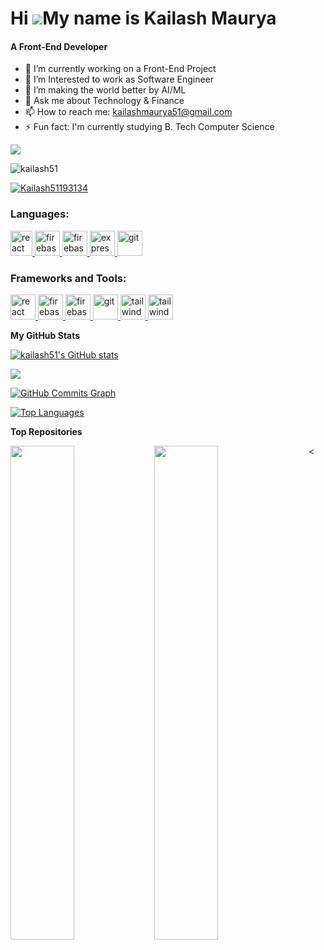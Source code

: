 Hi ![](https://user-images.githubusercontent.com/18350557/176309783-0785949b-9127-417c-8b55-ab5a4333674e.gif)My name is Kailash Maurya
======================================================================================================================================
<h4>A Front-End Developer </h4>

- 🔭 I’m currently working on a Front-End Project
- 🌱 I’m Interested to work as Software Engineer
- 👯 I’m making the world better by AI/ML 
- 💬 Ask me about Technology & Finance
- 📫 How to reach me: kailashmaurya51@gmail.com
- ⚡ Fun fact: I'm currently studying B. Tech Computer Science

<a href="https://www.github.com/kailash51" target="_blank" rel="noreferrer"><img
src="https://img.shields.io/github/followers/kailash51?logo=github&style=for-the-badge&color=0891b2&labelColor=1c1917" /></a>
<p align="left"> <img src="https://komarev.com/ghpvc/?username=kailash51&label=Profile%20views&color=0e75b6&style=flat" alt="kailash51" /> </p>

<p align="left"> <a href="https://twitter.com/Kailash51193134" target="blank"><img src="https://img.shields.io/twitter/follow/Kailash51193134?logo=twitter&style=for-the-badge" alt="Kailash51193134" /></a> </p>

<h3 align="left">Languages:</h3>
<p align="left"> <a href="https://reactjs.org/" target="_blank" rel="noreferrer"> <img src="https://upload.wikimedia.org/wikipedia/commons/thumb/1/18/ISO_C%2B%2B_Logo.svg/800px-ISO_C%2B%2B_Logo.svg.png" alt="react" width="35" height="40"/> </a> </a> <a href="https://firebase.google.com/" target="_blank" rel="noreferrer"> <img src="https://cdn4.iconfinder.com/data/icons/logos-and-brands/512/267_Python_logo-512.png" alt="firebase" width="40" height="40"/> </a> <a href="https://firebase.google.com/" target="_blank" rel="noreferrer"> <img src="https://upload.wikimedia.org/wikipedia/commons/thumb/9/99/Unofficial_JavaScript_logo_2.svg/2048px-Unofficial_JavaScript_logo_2.svg.png" alt="firebase" width="40" height="40"/> </a> <a href="https://flutter.dev" target="_blank" rel="noreferrer"> <img src="https://cdn-images-1.medium.com/max/1200/1*knHF_qpxdtS8h0Z8EeqowA.png" alt="express" width="40" height="40"/> </a> <a href="https://git-scm.com/" target="_blank" rel="noreferrer"> <img src="https://cdn-icons-png.flaticon.com/512/226/226777.png" alt="git" width="40" height="40"/> </a>  </p>

<h3 align="left">Frameworks and Tools:</h3>
<p align="left"> <a href="https://reactjs.org/" target="_blank" rel="noreferrer"> <img src="https://upload.wikimedia.org/wikipedia/commons/thumb/a/a7/React-icon.svg/2300px-React-icon.svg.png" alt="react" width="40" height="40"/> </a> <a href="https://firebase.google.com/" target="_blank" rel="noreferrer"> <img src="https://www.tutorialsteacher.com/Content/images/home/mongodb.svg" alt="firebase" width="40" height="40"/> </a> <a href="https://firebase.google.com/" target="_blank" rel="noreferrer"> <img src="https://www.vectorlogo.zone/logos/firebase/firebase-icon.svg" alt="firebase" width="40" height="40"/> </a> <a href="https://flutter.dev" target="_blank" rel="noreferrer">  <img src="https://img.icons8.com/nolan/512/github.png" alt="git" width="40" height="40"/> </a> <a href="https://tailwindcss.com/" target="_blank" rel="noreferrer"> <img src="https://www.vectorlogo.zone/logos/tailwindcss/tailwindcss-icon.svg" alt="tailwind" width="40" height="40"/> </a> <a href="https://tailwindcss.com/" target="_blank" rel="noreferrer"> <img src="https://seeklogo.com/images/N/nodejs-logo-FBE122E377-seeklogo.com.png" alt="tailwind" width="40" height="40"/> </a> </a> <a href="https://tailwindcss.com/" target="_blank" rel="noreferrer">   <a href="https://tailwindcss.com/" target="_blank" rel="noreferrer">  </a> </p>




<b>My GitHub Stats</b>

<a href="http://www.github.com/kailash51"><img src="https://github-readme-stats.vercel.app/api?username=kailash51&show_icons=true&hide=&count_private=true&title_color=22c55e&text_color=ffffff&icon_color=0891b2&bg_color=1c1917&hide_border=true&show_icons=true" alt="kailash51's GitHub stats" /></a>

<a href="http://www.github.com/kailash51"><img src="https://github-readme-streak-stats.herokuapp.com/?user=kailash51&stroke=ffffff&background=1c1917&ring=22c55e&fire=22c55e&currStreakNum=ffffff&currStreakLabel=22c55e&sideNums=ffffff&sideLabels=ffffff&dates=ffffff&hide_border=true" /></a>

<a href="http://www.github.com/kailash51"><img src="https://github-readme-activity-graph.cyclic.app/graph?username=kailash51&bg_color=1c1917&color=ffffff&line=0891b2&point=ffffff&area_color=1c1917&area=true&hide_border=true&custom_title=GitHub%20Commits%20Graph" alt="GitHub Commits Graph" /></a>

<a href="https://github.com/kailash51" align="left"><img src="https://github-readme-stats.vercel.app/api/top-langs/?username=kailash51&langs_count=10&title_color=22c55e&text_color=ffffff&icon_color=0891b2&bg_color=1c1917&hide_border=true&locale=en&custom_title=Top%20%Languages" alt="Top Languages" /></a>

<b>Top Repositories</b>

<div width="100%" align="center"><a href="https://github.com/kailash51/CodifyHub" align="left"><img align="left" width="45%" src="https://github-readme-stats.vercel.app/api/pin/?username=kailash51&repo=CodifyHub&title_color=22c55e&text_color=ffffff&icon_color=0891b2&bg_color=1c1917&hide_border=true&locale=en" /></a><<a href="https://github.com/kailash51/Altitude-Master" align="left"><img align="left" width="45%" src="https://github-readme-stats.vercel.app/api/pin/?username=kailash51&repo=Altitude-Master&title_color=22c55e&text_color=ffffff&icon_color=0891b2&bg_color=1c1917&hide_border=true&locale=en" /></a></div><br /><br /><br /><br /><br /><br /><br />
